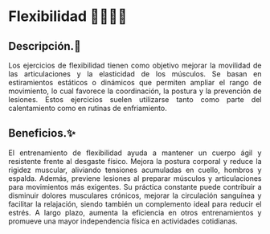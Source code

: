 # Flexibilidad 🤸‍♀️🧘‍♂️


## Descripción.🌿

<p align="justify">Los ejercicios de flexibilidad tienen como objetivo mejorar la movilidad de las articulaciones y la elasticidad de los músculos. Se basan en estiramientos estáticos o dinámicos que permiten ampliar el rango de movimiento, lo cual favorece la coordinación, la postura y la prevención de lesiones. Estos ejercicios suelen utilizarse tanto como parte del calentamiento como en rutinas de enfriamiento.</p>


## Beneficios.✨

<p align="justify">El entrenamiento de flexibilidad ayuda a mantener un cuerpo ágil y resistente frente al desgaste físico. Mejora la postura corporal y reduce la rigidez muscular, aliviando tensiones acumuladas en cuello, hombros y espalda. Además, previene lesiones al preparar músculos y articulaciones para movimientos más exigentes. Su práctica constante puede contribuir a disminuir dolores musculares crónicos, mejorar la circulación sanguínea y facilitar la relajación, siendo también un complemento ideal para reducir el estrés. A largo plazo, aumenta la eficiencia en otros entrenamientos y promueve una mayor independencia física en actividades cotidianas.</p>



